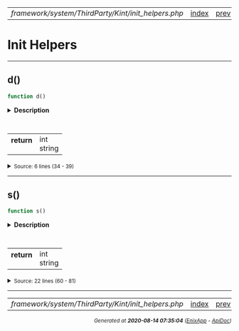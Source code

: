 


 



<table>
<tr>
<td style="width:100%"><em>framework/system/ThirdParty/Kint/init_helpers.php</em></td>
<td><a href="../../../../../../../api/index.md">index</a></td>
<td><a href="../../../../../../../api/vendor/codeigniter4/framework/system/Helpers/html_helper.md">prev</a></td>
<td><a href="../../../../../../../api/vendor/codeigniter4/framework/system/ThirdParty/Kint/init_helpers.md">next</a></td>
</tr>
</table>




 



# Init Helpers


<hr>

## d()

```php
function d()
```

<details>
<summary style="margin-bottom:12px;"><strong>Description</strong></summary>

<table>
<tr><td>
Alias of Kint::dump().
</td></tr>
</table>


</details>



<table style="text-align:left">
</table>





<table>
<tr>
<th style="vertical-align:top;">return</th>
<td>int<br>string
</td>
</tr>
</table>





<details>
<summary><small>Source: 6 lines (34 - 39)</small></summary>

```php
function d()
{
    $args = \func_get_args();

    return \call_user_func_array(array('Kint', 'dump'), $args);
}
```

</details>


<hr>

## s()

```php
function s()
```

<details>
<summary style="margin-bottom:12px;"><strong>Description</strong></summary>

<table>
<tr><td>
Alias of Kint::dump(), however the output is in plain text.
</td></tr>
</table>

<table>
<tr><td>
Alias of Kint::dump(), however the output is in plain htmlescaped text
with some minor visibility enhancements added.

If run in CLI mode, output is not escaped.

To force rendering mode without autodetecting anything:

Kint::$enabled_mode = Kint::MODE_PLAIN;
Kint::dump( $variable );
</td></tr>
</table>

</details>



<table style="text-align:left">
</table>





<table>
<tr>
<th style="vertical-align:top;">return</th>
<td>int<br>string
</td>
</tr>
</table>





<details>
<summary><small>Source: 22 lines (60 - 81)</small></summary>

```php
function s()
{
    if (!Kint::$enabled_mode) {
        return 0;
    }

    $stash = Kint::$enabled_mode;

    if (Kint::MODE_TEXT !== Kint::$enabled_mode) {
        Kint::$enabled_mode = Kint::MODE_PLAIN;
        if (PHP_SAPI === 'cli' && true === Kint::$cli_detection) {
            Kint::$enabled_mode = Kint::$mode_default_cli;
        }
    }

    $args = \func_get_args();
    $out = \call_user_func_array(array('Kint', 'dump'), $args);

    Kint::$enabled_mode = $stash;

    return $out;
}
```

</details>







<hr>

<table>
<tr>
<td style="width:100%"><em>framework/system/ThirdParty/Kint/init_helpers.php</em></td>
<td><a href="../../../../../../../api/index.md">index</a></td>
<td><a href="../../../../../../../api/vendor/codeigniter4/framework/system/Helpers/html_helper.md">prev</a></td>
<td><a href="../../../../../../../api/vendor/codeigniter4/framework/system/ThirdParty/Kint/init_helpers.md">next</a></td>
<td><a href="#">top</a></td></tr>
</table>




<div style="text-align:right;">

<small>_Generated at **2020-08-14 07:35:04**_ *([EnixApp](https://github.com/enix-app) - [ApiDoc](https://github.com/enix-app/apidoc))*</small>
</div>